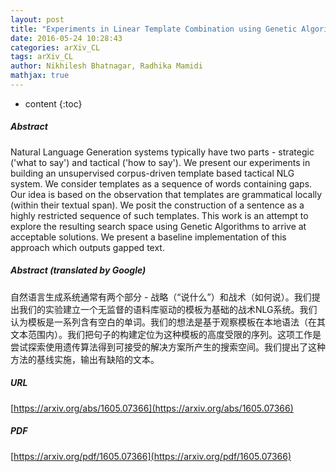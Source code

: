 ```yaml
---
layout: post
title: "Experiments in Linear Template Combination using Genetic Algorithms"
date: 2016-05-24 10:28:43
categories: arXiv_CL
tags: arXiv_CL
author: Nikhilesh Bhatnagar, Radhika Mamidi
mathjax: true
---
```


* content
{:toc}

##### Abstract
Natural Language Generation systems typically have two parts - strategic ('what to say') and tactical ('how to say'). We present our experiments in building an unsupervised corpus-driven template based tactical NLG system. We consider templates as a sequence of words containing gaps. Our idea is based on the observation that templates are grammatical locally (within their textual span). We posit the construction of a sentence as a highly restricted sequence of such templates. This work is an attempt to explore the resulting search space using Genetic Algorithms to arrive at acceptable solutions. We present a baseline implementation of this approach which outputs gapped text.

##### Abstract (translated by Google)
自然语言生成系统通常有两个部分 - 战略（“说什么”）和战术（如何说）。我们提出我们的实验建立一个无监督的语料库驱动的模板为基础的战术NLG系统。我们认为模板是一系列含有空白的单词。我们的想法是基于观察模板在本地语法（在其文本范围内）。我们把句子的构建定位为这种模板的高度受限的序列。这项工作是尝试探索使用遗传算法得到可接受的解决方案所产生的搜索空间。我们提出了这种方法的基线实施，输出有缺陷的文本。

##### URL
[https://arxiv.org/abs/1605.07366](https://arxiv.org/abs/1605.07366)

##### PDF
[https://arxiv.org/pdf/1605.07366](https://arxiv.org/pdf/1605.07366)

